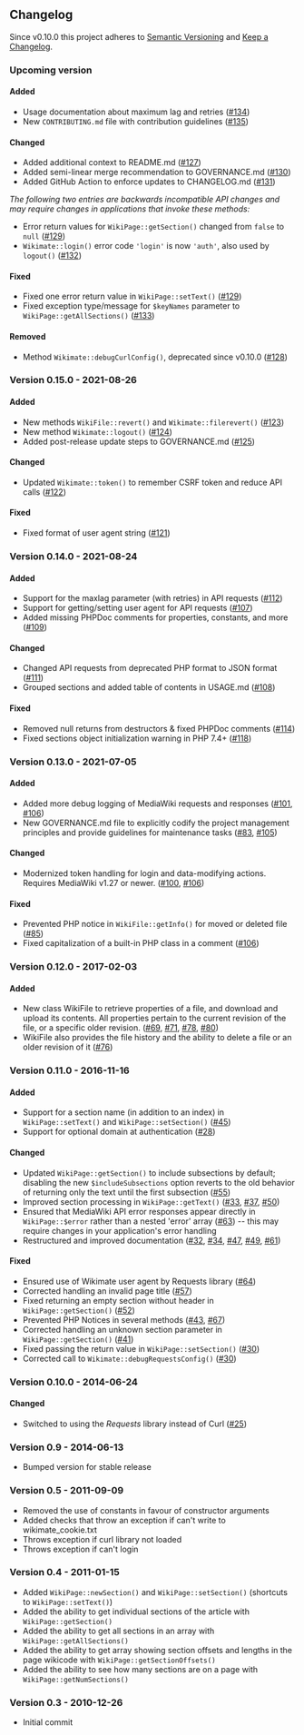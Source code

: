 ## Changelog

Since v0.10.0 this project adheres to [Semantic Versioning](http://semver.org/)
and [Keep a Changelog](http://keepachangelog.com/).

### Upcoming version

#### Added

* Usage documentation about maximum lag and retries ([#134])
* New `CONTRIBUTING.md` file with contribution guidelines ([#135])

#### Changed

* Added additional context to README.md ([#127])
* Added semi-linear merge recommendation to GOVERNANCE.md ([#130])
* Added GitHub Action to enforce updates to CHANGELOG.md ([#131])

_The following two entries are backwards incompatible API changes
and may require changes in applications that invoke these methods:_

* Error return values for `WikiPage::getSection()` changed from `false` to `null` ([#129])
* `Wikimate::login()` error code `'login'` is now `'auth'`, also used by `logout()` ([#132])

#### Fixed

* Fixed one error return value in `WikiPage::setText()` ([#129])
* Fixed exception type/message for `$keyNames` parameter to `WikiPage::getAllSections()` ([#133])

#### Removed

* Method `Wikimate::debugCurlConfig()`, deprecated since v0.10.0 ([#128])

### Version 0.15.0 - 2021-08-26

#### Added

* New methods `WikiFile::revert()` and `Wikimate::filerevert()` ([#123])
* New method `Wikimate::logout()` ([#124])
* Added post-release update steps to GOVERNANCE.md ([#125])

#### Changed

* Updated `Wikimate::token()` to remember CSRF token and reduce API calls ([#122])

#### Fixed

* Fixed format of user agent string ([#121])

### Version 0.14.0 - 2021-08-24

#### Added

* Support for the maxlag parameter (with retries) in API requests ([#112])
* Support for getting/setting user agent for API requests ([#107])
* Added missing PHPDoc comments for properties, constants, and more ([#109])

#### Changed

* Changed API requests from deprecated PHP format to JSON format ([#111])
* Grouped sections and added table of contents in USAGE.md ([#108])

#### Fixed

* Removed null returns from destructors & fixed PHPDoc comments ([#114])
* Fixed sections object initialization warning in PHP 7.4+ ([#118])

### Version 0.13.0 - 2021-07-05

#### Added

* Added more debug logging of MediaWiki requests and responses ([#101], [#106])
* New GOVERNANCE.md file to explicitly codify the project management principles and provide guidelines for maintenance tasks ([#83], [#105])

#### Changed

* Modernized token handling for login and data-modifying actions. Requires MediaWiki v1.27 or newer. ([#100], [#106])

#### Fixed

* Prevented PHP notice in `WikiFile::getInfo()` for moved or deleted file ([#85])
* Fixed capitalization of a built-in PHP class in a comment ([#106])

### Version 0.12.0 - 2017-02-03

#### Added

* New class WikiFile to retrieve properties of a file, and download and upload its contents.  All properties pertain to the current revision of the file, or a specific older revision. ([#69], [#71], [#78], [#80])
* WikiFile also provides the file history and the ability to delete a file or an older revision of it ([#76])

### Version 0.11.0 - 2016-11-16

#### Added

* Support for a section name (in addition to an index) in `WikiPage::setText()` and `WikiPage::setSection()` ([#45])
* Support for optional domain at authentication ([#28])

#### Changed

* Updated `WikiPage::getSection()` to include subsections by default; disabling the new `$includeSubsections` option reverts to the old behavior of returning only the text until the first subsection ([#55])
* Improved section processing in `WikiPage::getText()` ([#33], [#37], [#50])
* Ensured that MediaWiki API error responses appear directly in `WikiPage::$error` rather than a nested 'error' array ([#63]) -- this may require changes in your application's error handling
* Restructured and improved documentation ([#32], [#34], [#47], [#49], [#61])

#### Fixed

* Ensured use of Wikimate user agent by Requests library ([#64])
* Corrected handling an invalid page title ([#57])
* Fixed returning an empty section without header in `WikiPage::getSection()` ([#52])
* Prevented PHP Notices in several methods ([#43], [#67])
* Corrected handling an unknown section parameter in `WikiPage::getSection()` ([#41])
* Fixed passing the return value in `WikiPage::setSection()` ([#30])
* Corrected call to `Wikimate::debugRequestsConfig()` ([#30])

### Version 0.10.0 - 2014-06-24

#### Changed

* Switched to using the *Requests* library instead of Curl ([#25])

### Version 0.9 - 2014-06-13

* Bumped version for stable release

### Version 0.5 - 2011-09-09

* Removed the use of constants in favour of constructor arguments
* Added checks that throw an exception if can't write to wikimate_cookie.txt
* Throws exception if curl library not loaded
* Throws exception if can't login

### Version 0.4 - 2011-01-15

* Added `WikiPage::newSection()` and `WikiPage::setSection()` (shortcuts to `WikiPage::setText()`)
* Added the ability to get individual sections of the article with `WikiPage::getSection()`
* Added the ability to get all sections in an array with `WikiPage::getAllSections()`
* Added the ability to get array showing section offsets and lengths in the page wikicode with `WikiPage::getSectionOffsets()`
* Added the ability to see how many sections are on a page with `WikiPage::getNumSections()`

### Version 0.3 - 2010-12-26

* Initial commit

[#25]: https://github.com/hamstar/Wikimate/pull/25
[#28]: https://github.com/hamstar/Wikimate/pull/28
[#30]: https://github.com/hamstar/Wikimate/pull/30
[#32]: https://github.com/hamstar/Wikimate/pull/32
[#33]: https://github.com/hamstar/Wikimate/pull/33
[#34]: https://github.com/hamstar/Wikimate/pull/34
[#37]: https://github.com/hamstar/Wikimate/pull/37
[#41]: https://github.com/hamstar/Wikimate/pull/41
[#43]: https://github.com/hamstar/Wikimate/pull/43
[#45]: https://github.com/hamstar/Wikimate/pull/45
[#47]: https://github.com/hamstar/Wikimate/pull/47
[#49]: https://github.com/hamstar/Wikimate/pull/49
[#50]: https://github.com/hamstar/Wikimate/pull/50
[#52]: https://github.com/hamstar/Wikimate/pull/52
[#55]: https://github.com/hamstar/Wikimate/pull/55
[#57]: https://github.com/hamstar/Wikimate/pull/57
[#61]: https://github.com/hamstar/Wikimate/pull/61
[#63]: https://github.com/hamstar/Wikimate/pull/63
[#64]: https://github.com/hamstar/Wikimate/pull/64
[#67]: https://github.com/hamstar/Wikimate/pull/67
[#69]: https://github.com/hamstar/Wikimate/pull/69
[#71]: https://github.com/hamstar/Wikimate/pull/71
[#76]: https://github.com/hamstar/Wikimate/pull/76
[#78]: https://github.com/hamstar/Wikimate/pull/78
[#80]: https://github.com/hamstar/Wikimate/pull/80
[#83]: https://github.com/hamstar/Wikimate/pull/83
[#85]: https://github.com/hamstar/Wikimate/pull/85
[#100]: https://github.com/hamstar/Wikimate/pull/100
[#101]: https://github.com/hamstar/Wikimate/pull/101
[#105]: https://github.com/hamstar/Wikimate/pull/105
[#106]: https://github.com/hamstar/Wikimate/pull/106
[#107]: https://github.com/hamstar/Wikimate/pull/107
[#108]: https://github.com/hamstar/Wikimate/pull/108
[#109]: https://github.com/hamstar/Wikimate/pull/109
[#111]: https://github.com/hamstar/Wikimate/pull/111
[#112]: https://github.com/hamstar/Wikimate/pull/112
[#114]: https://github.com/hamstar/Wikimate/pull/114
[#118]: https://github.com/hamstar/Wikimate/pull/118
[#121]: https://github.com/hamstar/Wikimate/pull/121
[#122]: https://github.com/hamstar/Wikimate/pull/122
[#123]: https://github.com/hamstar/Wikimate/pull/123
[#124]: https://github.com/hamstar/Wikimate/pull/124
[#125]: https://github.com/hamstar/Wikimate/pull/125
[#127]: https://github.com/hamstar/Wikimate/pull/127
[#128]: https://github.com/hamstar/Wikimate/pull/128
[#129]: https://github.com/hamstar/Wikimate/pull/129
[#130]: https://github.com/hamstar/Wikimate/pull/130
[#131]: https://github.com/hamstar/Wikimate/pull/131
[#132]: https://github.com/hamstar/Wikimate/pull/132
[#133]: https://github.com/hamstar/Wikimate/pull/133
[#134]: https://github.com/hamstar/Wikimate/pull/134
[#135]: https://github.com/hamstar/Wikimate/pull/135
